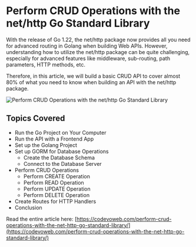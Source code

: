 #  Perform CRUD Operations with the net/http Go Standard Library

With the release of Go 1.22, the net/http package now provides all you need for advanced routing in Golang when building Web APIs. However, understanding how to utilize the net/http package can be quite challenging, especially for advanced features like middleware, sub-routing, path parameters, HTTP methods, etc.

Therefore, in this article, we will build a basic CRUD API to cover almost 80% of what you need to know when building an API with the net/http package.

![Perform CRUD Operations with the net/http Go Standard Library](https://codevoweb.com/wp-content/uploads/2024/04/Perform-CRUD-Operations-with-the-nethttp-Go-Standard-Library.webp)

## Topics Covered

- Run the Go Project on Your Computer
- Run the API with a Frontend App
- Set up the Golang Project
- Set up GORM for Database Operations
  - Create the Database Schema
  - Connect to the Database Server
- Perform CRUD Operations
  - Perform CREATE Operation
  - Perform READ Operation
  - Perform UPDATE Operation
  - Perform DELETE Operation
- Create Routes for HTTP Handlers
- Conclusion

Read the entire article here: [https://codevoweb.com/perform-crud-operations-with-the-net-http-go-standard-library/](https://codevoweb.com/perform-crud-operations-with-the-net-http-go-standard-library/)
